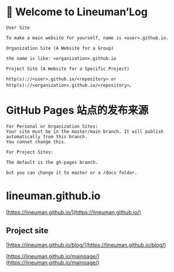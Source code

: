 

# 👋 Welcome to Lineuman’Log

```
User Site

To make a main website for yourself, name is <user>.github.io.

Organization Site (A Website for a Group)

the name is like: <organization>.github.io

Project Site (A Website for a Specific Project)

http(s)://<user>.github.io/<repository> or http(s)://<organization>.github.io/<repository>。
```

# GitHub Pages 站点的发布来源
```
For Personal or Organization Sites:
Your site must be in the master/main branch. It will publish automatically from this branch.
You cannot change this.

For Project Sites:

The default is the gh-pages branch.

but you can change it to master or a /docs folder.
```

# lineuman.github.io
[https://lineuman.github.io/](https://lineuman.github.io/)


## Project site

[https://lineuman.github.io/blog/](https://lineuman.github.io/blog/)

[https://lineuman.github.io/mainpage/](https://lineuman.github.io/mainpage/)



